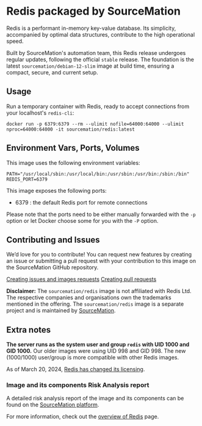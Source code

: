 # Redis packaged by SourceMation

Redis is a performant in-memory key-value database. Its simplicity, accompanied
by optimal data structures, contribute to the high operational speed.

Built by SourceMation's automation team, this Redis release undergoes regular
updates, following the official `stable` release. The foundation is the latest
`sourcemation/debian-12-slim` image at build time, ensuring a compact, secure,
and current setup.

## Usage

Run a temporary container with Redis, ready to accept connections from your
localhost's `redis-cli`:

```
docker run -p 6379:6379 --rm --ulimit nofile=64000:64000 --ulimit nproc=64000:64000 -it sourcemation/redis:latest
```

## Environment Vars, Ports, Volumes

This image uses the following environment variables:

```
PATH="/usr/local/sbin:/usr/local/bin:/usr/sbin:/usr/bin:/sbin:/bin"
REDIS_PORT=6379
```

This image exposes the following ports:

- 6379 : the default Redis port for remote connections

Please note that the ports need to be either manually forwarded with the
`-p` option or let Docker choose some for you with the `-P` option.

## Contributing and Issues

We’d love for you to contribute! You can request new features by
creating an issue or submitting a pull request with your contribution to
this image on the SourceMation GitHub repository.

[Creating issues and images requests](https://github.com/SourceMation/images/issues/new/choose)
[Creating pull requests](https://github.com/SourceMation/images/compare)

**Disclaimer:** The `sourcemation/redis` image is not affiliated with Redis
Ltd. The respective companies and organisations own the trademarks mentioned in
the offering. The `sourcemation/redis` image is a separate project and is
maintained by [SourceMation](https://sourcemation.com).

## Extra notes

**The server runs as the system user and group `redis` with UID 1000 and GID
1000.** Our older images were using UID 998 and GID 998. The new (1000/1000)
user/group is more compatible with other Redis images.


As of March 20, 2024, [Redis has changed its
licensing](https://redis.io/blog/redis-adopts-dual-source-available-licensing/).

### Image and its components Risk Analysis report

A detailed risk analysis report of the image and its components can be found on
the [SourceMation
platform](https://www.sourcemation.com/products/7e370e6a-baad-4b48-8e85-bdc7504cf06d/deployments).

For more information, check out the [overview of
Redis](https://redis.io/about/) page.
